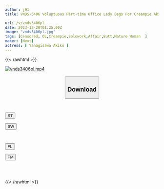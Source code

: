 ```yaml
---
author: j91
title: VNDS-3406 Voluptuous Part-time Office Lady Begs For Creampie Akiko Yanagisawa

url: /v/vnds3406pl
date: 2023-12-20T01:25:00Z
image: "vnds3406pl.jpg"
tags: [Censored, OL,Creampie,Solowork,Affair,Butt,Mature Woman	]
maker: [Next]
actress: [ Yanagisawa Akiko ]
---
```



{{< rawhtml >}}

<div class="video" data-videoid="BJ2JyMOAqbfyy8O">
    <a href="javascript:;">
        <img src="/v/vnds3406pl/vnds3406pl.jpg" width="WIDTH" height="HEIGHT" alt="vnds3406pl.mp4" loading="lazy">
    </a>
</div>

<script type="text/javascript" src="https://j91.asia/asset/on-demand-st.js"></script>

<br>
  <link rel="stylesheet" href="https://j91.asia/asset/bs5.css">
  
  <center>
  <button class="btn btn-primary" type="button" data-bs-toggle="collapse" data-bs-target=".multi-collapse" aria-expanded="false" aria-controls="multiCollapseExample1 multiCollapseExample2"><h2>Download</h2></button></center>
</p>
<div class="row">
  <div class="col">
    <div class="collapse multi-collapse" id="multiCollapseExample1">
      <div class="card card-body">
	      	      <br>
<div class="buttons">  
<p><a href="https://streamtape.to/v/BJ2JyMOAqbfyy8O" target="_blank"><button class="btn-hover color-3"><i class="fa fa-download"></i> ST</button></a></p>
<p><a href="https://flaswish.com/14zolnm05wik" target="_blank"><button class="btn-hover color-2"><i class="fa fa-download"></i> SW</button></a></p></div>
    </div>
  </div>
</div>
  <div class="col">
    <div class="collapse multi-collapse" id="multiCollapseExample2">
      <div class="card card-body">
	      <br>
<div class="buttons">
<p><a href="https://filelions.site/f/7c9buwet4bp4" target="_blank"><button class="btn-hover color-9"><i class="fa fa-download"></i> FL</button></a></p>
<p><a href="https://filemoon.sx/d/vwu8yoakjmxs" target="_blank"><button class="btn-hover color-8"><i class="fa fa-download"></i> FM</button></a></p></div>
<br><br>
      </div>
    </div>
  </div>
</div>

{{< /rawhtml >}}